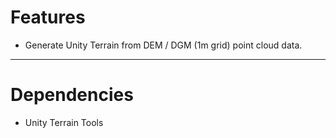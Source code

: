 # Features
- Generate Unity Terrain from DEM / DGM (1m grid) point cloud data.

----

# Dependencies
- Unity Terrain Tools
